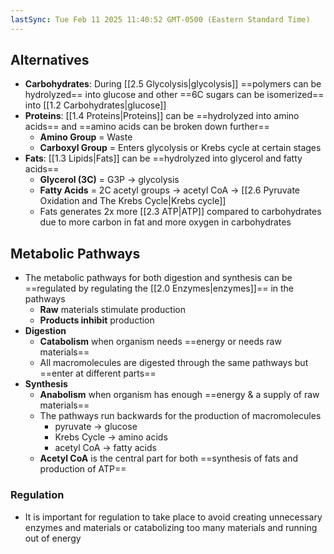 ```yaml
---
lastSync: Tue Feb 11 2025 11:40:52 GMT-0500 (Eastern Standard Time)
---
```

## Alternatives
- **Carbohydrates**: During [[2.5 Glycolysis|glycolysis]] ==polymers can be hydrolyzed== into glucose and other ==6C sugars can be isomerized== into [[1.2 Carbohydrates|glucose]]
- **Proteins**: [[1.4 Proteins|Proteins]] can be ==hydrolyzed into amino acids== and ==amino acids can be broken down further==
	- **Amino Group** = Waste
	- **Carboxyl Group** = Enters glycolysis or Krebs cycle at certain stages
- **Fats**: [[1.3 Lipids|Fats]] can be ==hydrolyzed into glycerol and fatty acids==
	- **Glycerol (3C)** = G3P → glycolysis 
	- **Fatty Acids** = 2C acetyl groups → acetyl CoA → [[2.6 Pyruvate Oxidation and The Krebs Cycle|Krebs cycle]]
	- Fats generates 2x more [[2.3 ATP|ATP]] compared to carbohydrates due to more carbon in fat and more oxygen in carbohydrates
## Metabolic Pathways
- The metabolic pathways for both digestion and synthesis can be ==regulated by regulating the [[2.0 Enzymes|enzymes]]== in the pathways
	- **Raw** materials stimulate production
	- **Products inhibit** production
- **Digestion**
	- **Catabolism** when organism needs ==energy or needs raw materials==
	- All macromolecules are digested through the same pathways but ==enter at different parts==
- **Synthesis**
	- **Anabolism** when organism has enough ==energy & a supply of raw materials==
	- The pathways run backwards for the production of macromolecules
		- pyruvate → glucose
		- Krebs Cycle → amino acids
		- acetyl CoA → fatty acids
	- **Acetyl CoA** is the central part for both ==synthesis of fats and production of ATP==
### Regulation
- It is important for regulation to take place to avoid creating unnecessary enzymes and materials or catabolizing too many materials and running out of energy
